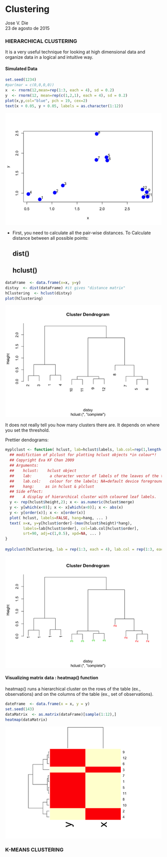 # Clustering
Jose V. Die  
23 de agosto de 2015  
### HIERARCHICAL CLUSTERING
It is a very useful technique for looking at high dimensional data and organize data
in a logical and intuitive way.  

#### Simulated Data

```r
set.seed(1234)
#par(mar = c(0,0,0,0))
x  <- rnorm(12,mean=rep(1:3, each = 4), sd = 0.2)
y  <- rnorm(12, mean=rep(c(1,2,1), each = 4), sd = 0.2)
plot(x,y,col="blue", pch = 19, cex=2)
text(x + 0.05, y + 0.05, labels = as.character(1:12))
```

![](hclustering_files/figure-html/unnamed-chunk-1-1.png) 
* First, you need to calculate all the pair-wise distances. To Calculate distance 
between all possible points:  
    ## dist()  
    ## hclust()    
  

```r
dataFrame  <- data.frame(x=x, y=y)
distxy  <- dist(dataFrame) #it gives "distance matrix"
hClustering  <- hclust(distxy)
plot(hClustering)
```

![](hclustering_files/figure-html/unnamed-chunk-2-1.png) 
  
It does not really tell you how many clusters there are. It depends on where you 
set the threshold.

  
Prettier dendograms:

```r
myplclust <- function( hclust, lab=hclust$labels, lab.col=rep(1,length(hclust$labels)), hang=0.1,...){
  ## modifiction of plclust for plotting hclust objects *in colour*!
  ## Copyright Eva KF Chan 2009
  ## Arguments:
  ##    hclust:    hclust object
  ##    lab:        a character vector of labels of the leaves of the tree
  ##    lab.col:    colour for the labels; NA=default device foreground colour
  ##    hang:     as in hclust & plclust
  ## Side effect:
  ##    A display of hierarchical cluster with coloured leaf labels.
  y <- rep(hclust$height,2); x <- as.numeric(hclust$merge)
  y <- y[which(x<0)]; x <- x[which(x<0)]; x <- abs(x)
  y <- y[order(x)]; x <- x[order(x)]
  plot( hclust, labels=FALSE, hang=hang, ... )
  text( x=x, y=y[hclust$order]-(max(hclust$height)*hang),
        labels=lab[hclust$order], col=lab.col[hclust$order], 
        srt=90, adj=c(1,0.5), xpd=NA, ... )
}

myplclust(hClustering, lab = rep(1:3, each = 4), lab.col = rep(1:3, each = 4))
```

![](hclustering_files/figure-html/unnamed-chunk-3-1.png) 

#### Visualizing matrix data : heatmap() function

heatmap() runs a hierarchical cluster on the rows of the table (ex., observations) 
and on the columns of the table (ex., set of observations).

```r
dateFrame  <- data.frame(x = x, y = y)
set.seed(143)
dataMatrix  <- as.matrix(dataFrame)[sample(1:12),]
heatmap(dataMatrix)
```

![](hclustering_files/figure-html/unnamed-chunk-4-1.png) 

### K-MEANS CLUSTERING

